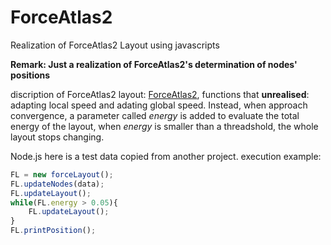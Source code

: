 # ForceAtlas2
Realization of ForceAtlas2 Layout using javascripts<br>

**Remark: Just a realization of ForceAtlas2's determination of nodes' positions**

discription of ForceAtlas2 layout: [ForceAtlas2](https://ninaann.github.io/2018/07/06/ForceAtlas2/),
functions that **unrealised**: adapting local speed and adating global speed.
Instead, when approach convergence, a parameter called *energy* is added to evaluate the total energy of the layout, 
when *energy* is smaller than a threadshold, the whole layout stops changing.

Node.js here is a test data copied from another project.
execution example: <br>

```js
FL = new forceLayout();
FL.updateNodes(data);
FL.updateLayout();
while(FL.energy > 0.05){
    FL.updateLayout();
}
FL.printPosition();
```
